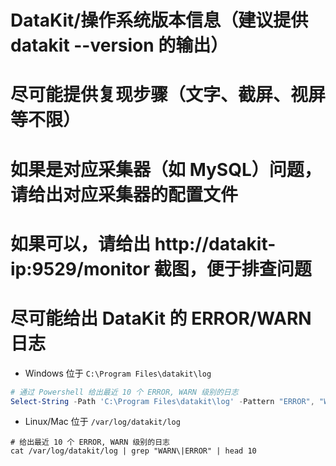 # DataKit/操作系统版本信息（建议提供 datakit --version 的输出）

# 尽可能提供复现步骤（文字、截屏、视屏等不限）

# 如果是对应采集器（如 MySQL）问题，请给出对应采集器的配置文件

# 如果可以，请给出 http://datakit-ip:9529/monitor 截图，便于排查问题

# 尽可能给出 DataKit 的 ERROR/WARN 日志

- Windows 位于 `C:\Program Files\datakit\log`

```powershell
# 通过 Powershell 给出最近 10 个 ERROR, WARN 级别的日志
Select-String -Path 'C:\Program Files\datakit\log' -Pattern "ERROR", "WARN"  | Select-Object Line -Last 10
```
- Linux/Mac 位于 `/var/log/datakit/log`

```shell
# 给出最近 10 个 ERROR, WARN 级别的日志
cat /var/log/datakit/log | grep "WARN\|ERROR" | head 10
```
